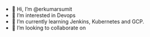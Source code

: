 - 👋 Hi, I’m @erkumarsumit
- 👀 I’m interested in Devops
- 🌱 I’m currently learning Jenkins, Kubernetes and GCP.
- 💞️ I’m looking to collaborate on 

<!---
erkumarsumit/erkumarsumit is a ✨ special ✨ repository because its `README.md` (this file) appears on your GitHub profile.
You can click the Preview link to take a look at your changes.
--->
